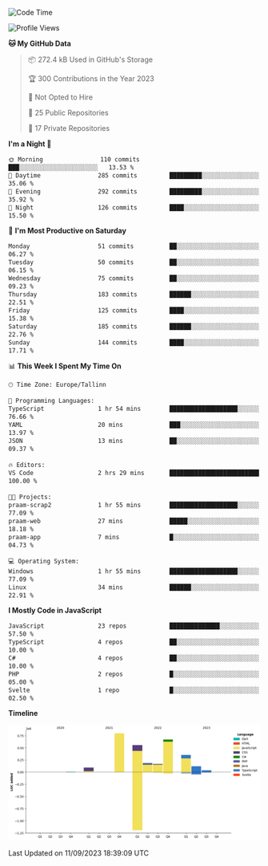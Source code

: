 <!--START_SECTION:waka-->
![Code Time](http://img.shields.io/badge/Code%20Time-389%20hrs%202%20mins-blue)

![Profile Views](http://img.shields.io/badge/Profile%20Views-0-blue)

**🐱 My GitHub Data** 

> 📦 272.4 kB Used in GitHub's Storage 
 > 
> 🏆 300 Contributions in the Year 2023
 > 
> 🚫 Not Opted to Hire
 > 
> 📜 25 Public Repositories 
 > 
> 🔑 17 Private Repositories 
 > 
**I'm a Night 🦉** 

```text
🌞 Morning                110 commits         ███░░░░░░░░░░░░░░░░░░░░░░   13.53 % 
🌆 Daytime                285 commits         █████████░░░░░░░░░░░░░░░░   35.06 % 
🌃 Evening                292 commits         █████████░░░░░░░░░░░░░░░░   35.92 % 
🌙 Night                  126 commits         ████░░░░░░░░░░░░░░░░░░░░░   15.50 % 
```
📅 **I'm Most Productive on Saturday** 

```text
Monday                   51 commits          ██░░░░░░░░░░░░░░░░░░░░░░░   06.27 % 
Tuesday                  50 commits          ██░░░░░░░░░░░░░░░░░░░░░░░   06.15 % 
Wednesday                75 commits          ██░░░░░░░░░░░░░░░░░░░░░░░   09.23 % 
Thursday                 183 commits         ██████░░░░░░░░░░░░░░░░░░░   22.51 % 
Friday                   125 commits         ████░░░░░░░░░░░░░░░░░░░░░   15.38 % 
Saturday                 185 commits         ██████░░░░░░░░░░░░░░░░░░░   22.76 % 
Sunday                   144 commits         ████░░░░░░░░░░░░░░░░░░░░░   17.71 % 
```


📊 **This Week I Spent My Time On** 

```text
🕑︎ Time Zone: Europe/Tallinn

💬 Programming Languages: 
TypeScript               1 hr 54 mins        ███████████████████░░░░░░   76.66 % 
YAML                     20 mins             ███░░░░░░░░░░░░░░░░░░░░░░   13.97 % 
JSON                     13 mins             ██░░░░░░░░░░░░░░░░░░░░░░░   09.37 % 

🔥 Editors: 
VS Code                  2 hrs 29 mins       █████████████████████████   100.00 % 

🐱‍💻 Projects: 
praam-scrap2             1 hr 55 mins        ███████████████████░░░░░░   77.09 % 
praam-web                27 mins             █████░░░░░░░░░░░░░░░░░░░░   18.18 % 
praam-app                7 mins              █░░░░░░░░░░░░░░░░░░░░░░░░   04.73 % 

💻 Operating System: 
Windows                  1 hr 55 mins        ███████████████████░░░░░░   77.09 % 
Linux                    34 mins             ██████░░░░░░░░░░░░░░░░░░░   22.91 % 
```

**I Mostly Code in JavaScript** 

```text
JavaScript               23 repos            ██████████████░░░░░░░░░░░   57.50 % 
TypeScript               4 repos             ██░░░░░░░░░░░░░░░░░░░░░░░   10.00 % 
C#                       4 repos             ██░░░░░░░░░░░░░░░░░░░░░░░   10.00 % 
PHP                      2 repos             █░░░░░░░░░░░░░░░░░░░░░░░░   05.00 % 
Svelte                   1 repo              █░░░░░░░░░░░░░░░░░░░░░░░░   02.50 % 
```



**Timeline**

![Lines of Code chart](https://raw.githubusercontent.com/Piilu/Piilu/main/assets/bar_graph.png)


 Last Updated on 11/09/2023 18:39:09 UTC
<!--END_SECTION:waka-->